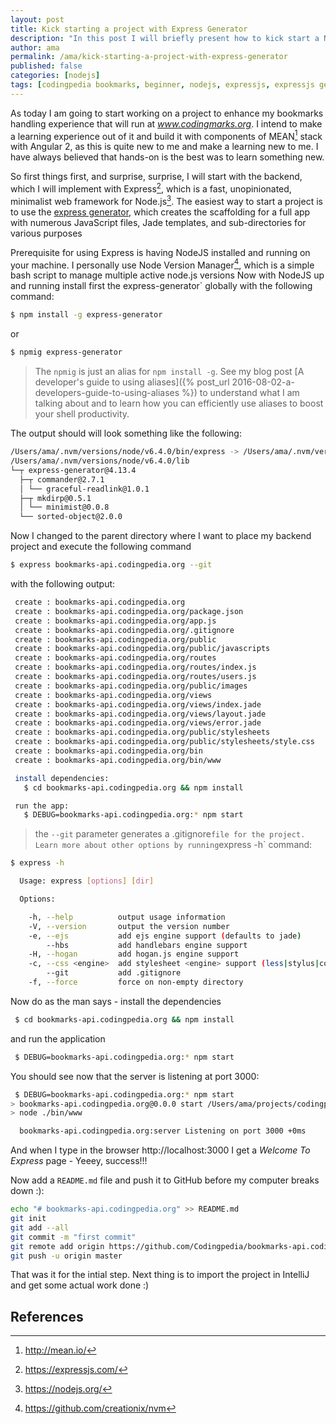 ```yaml
---
layout: post
title: Kick starting a project with Express Generator
description: "In this post I will briefly present how to kick start a NodeJS backend REST API with the Express Generator"
author: ama
permalink: /ama/kick-starting-a-project-with-express-generator
published: false
categories: [nodejs]
tags: [codingpedia bookmarks, beginner, nodejs, expressjs, expressjs generator, project setup, how to, tutorial]
---
```


As today I am going to start working on a project to enhance my bookmarks handling experience that will run at
_www.codingmarks.org_. I intend to make a learning experience out of it and build it with components of MEAN[^1] stack with Angular 2, as this is quite new to me and make a learning
new to me. I have always believed that hands-on is the best was to learn something new.

[^1]: <http://mean.io/>

So first things first, and surprise, surprise, I will start with the backend, which I will implement with Express[^2], which is a
fast, unopinionated, minimalist web framework for Node.js[^3]. The easiest way to start a project is to use the [express generator](https://expressjs.com/en/starter/generator.html),
which creates the scaffolding for a full app with numerous JavaScript files, Jade templates, and sub-directories for various purposes
[^2]: <https://expressjs.com/>
[^3]: <https://nodejs.org/>

<!--more-->

Prerequisite for using Express is having NodeJS installed and running on your machine. I personally use Node Version Manager[^4], which is a simple bash script to manage multiple active node.js versions
Now with NodeJS up and running install first the express-generator` globally with the following command:

[^4]: <https://github.com/creationix/nvm>

```bash
$ npm install -g express-generator
```

or

```bash
$ npmig express-generator
```

> The `npmig` is just an alias for `npm install -g`. See my blog post [A developer's guide to using aliases]({% post_url 2016-08-02-a-developers-guide-to-using-aliases %}) to understand what I am talking about and to learn
how you can efficiently use aliases to boost your shell productivity.

The output should will look something like the following:

```bash
/Users/ama/.nvm/versions/node/v6.4.0/bin/express -> /Users/ama/.nvm/versions/node/v6.4.0/lib/node_modules/express-generator/bin/express
/Users/ama/.nvm/versions/node/v6.4.0/lib
└─┬ express-generator@4.13.4
  ├─┬ commander@2.7.1
  │ └── graceful-readlink@1.0.1
  ├─┬ mkdirp@0.5.1
  │ └── minimist@0.0.8
  └── sorted-object@2.0.0
```

Now I changed to the parent directory where I want to place my backend project and execute the following command

```bash
$ express bookmarks-api.codingpedia.org --git
```

with the following output:

```bash
 create : bookmarks-api.codingpedia.org
 create : bookmarks-api.codingpedia.org/package.json
 create : bookmarks-api.codingpedia.org/app.js
 create : bookmarks-api.codingpedia.org/.gitignore
 create : bookmarks-api.codingpedia.org/public
 create : bookmarks-api.codingpedia.org/public/javascripts
 create : bookmarks-api.codingpedia.org/routes
 create : bookmarks-api.codingpedia.org/routes/index.js
 create : bookmarks-api.codingpedia.org/routes/users.js
 create : bookmarks-api.codingpedia.org/public/images
 create : bookmarks-api.codingpedia.org/views
 create : bookmarks-api.codingpedia.org/views/index.jade
 create : bookmarks-api.codingpedia.org/views/layout.jade
 create : bookmarks-api.codingpedia.org/views/error.jade
 create : bookmarks-api.codingpedia.org/public/stylesheets
 create : bookmarks-api.codingpedia.org/public/stylesheets/style.css
 create : bookmarks-api.codingpedia.org/bin
 create : bookmarks-api.codingpedia.org/bin/www

 install dependencies:
   $ cd bookmarks-api.codingpedia.org && npm install

 run the app:
   $ DEBUG=bookmarks-api.codingpedia.org:* npm start

```

> the `--git` parameter generates a .gitignore` file for the project. Learn more about other options by running `express -h` command:


```bash
$ express -h

  Usage: express [options] [dir]

  Options:

    -h, --help          output usage information
    -V, --version       output the version number
    -e, --ejs           add ejs engine support (defaults to jade)
        --hbs           add handlebars engine support
    -H, --hogan         add hogan.js engine support
    -c, --css <engine>  add stylesheet <engine> support (less|stylus|compass|sass) (defaults to plain css)
        --git           add .gitignore
    -f, --force         force on non-empty directory
```

Now do as the man says - install the dependencies

```bash
 $ cd bookmarks-api.codingpedia.org && npm install
```

and run the application

```bash
 $ DEBUG=bookmarks-api.codingpedia.org:* npm start
```

You should see now that the server is listening at port 3000:

```bash
 $ DEBUG=bookmarks-api.codingpedia.org:* npm start
> bookmarks-api.codingpedia.org@0.0.0 start /Users/ama/projects/codingpedia-bookmarks/bookmarks-api.codingpedia.org
> node ./bin/www

  bookmarks-api.codingpedia.org:server Listening on port 3000 +0ms
```

And when I type in the browser http://localhost:3000 I get a _Welcome To Express_ page - Yeeey, success!!!

Now add a `README.md` file and push it to GitHub before my computer breaks down :):

```bash
echo "# bookmarks-api.codingpedia.org" >> README.md
git init
git add --all
git commit -m "first commit"
git remote add origin https://github.com/Codingpedia/bookmarks-api.codingpedia.org.git
git push -u origin master
```

That was it for the intial step. Next thing is to import the project in IntelliJ and get some actual work done :)

## References
